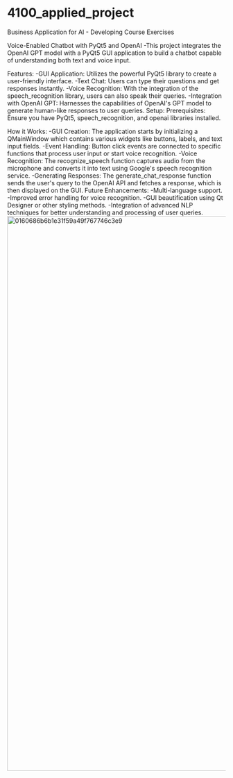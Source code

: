 # 4100_applied_project
Business Application for AI - Developing Course Exercises

Voice-Enabled Chatbot with PyQt5 and OpenAI
-This project integrates the OpenAI GPT model with a PyQt5 GUI application to build a chatbot capable of understanding both text and voice input.

Features:
-GUI Application: Utilizes the powerful PyQt5 library to create a user-friendly interface.
-Text Chat: Users can type their questions and get responses instantly.
-Voice Recognition: With the integration of the speech_recognition library, users can also speak their queries.
-Integration with OpenAI GPT: Harnesses the capabilities of OpenAI's GPT model to generate human-like responses to user queries.
Setup:
Prerequisites: Ensure you have PyQt5, speech_recognition, and openai libraries installed.

How it Works:
-GUI Creation: The application starts by initializing a QMainWindow which contains various widgets like buttons, labels, and text input fields.
-Event Handling: Button click events are connected to specific functions that process user input or start voice recognition.
-Voice Recognition: The recognize_speech function captures audio from the microphone and converts it into text using Google's speech recognition service.
-Generating Responses: The generate_chat_response function sends the user's query to the OpenAI API and fetches a response, which is then displayed on the GUI.
Future Enhancements:
-Multi-language support.
-Improved error handling for voice recognition.
-GUI beautification using Qt Designer or other styling methods.
-Integration of advanced NLP techniques for better understanding and processing of user queries.
<img width="1279" alt="0160686b6b1e31f59a49f767746c3e9" src="https://github.com/ZhengFeie/4100_applied_project/assets/106442747/19bb9712-b9ae-4402-8062-122497bf15c1">
